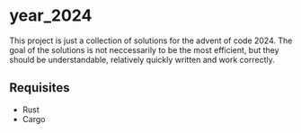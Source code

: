 # year_2024

This project is just a collection of solutions for the advent of code 2024.
The goal of the solutions is not neccessarily to be the most efficient, but they should be understandable, relatively quickly written and work correctly.

## Requisites 
- Rust
- Cargo

